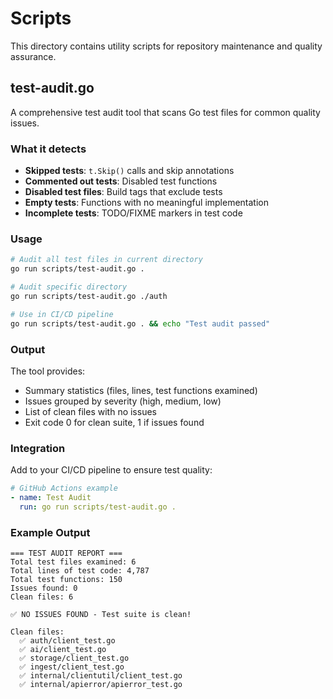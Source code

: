 # Scripts

This directory contains utility scripts for repository maintenance and quality assurance.

## test-audit.go

A comprehensive test audit tool that scans Go test files for common quality issues.

### What it detects

- **Skipped tests**: `t.Skip()` calls and skip annotations
- **Commented out tests**: Disabled test functions
- **Disabled test files**: Build tags that exclude tests
- **Empty tests**: Functions with no meaningful implementation
- **Incomplete tests**: TODO/FIXME markers in test code

### Usage

```bash
# Audit all test files in current directory
go run scripts/test-audit.go .

# Audit specific directory
go run scripts/test-audit.go ./auth

# Use in CI/CD pipeline
go run scripts/test-audit.go . && echo "Test audit passed"
```

### Output

The tool provides:
- Summary statistics (files, lines, test functions examined)
- Issues grouped by severity (high, medium, low)
- List of clean files with no issues
- Exit code 0 for clean suite, 1 if issues found

### Integration

Add to your CI/CD pipeline to ensure test quality:

```yaml
# GitHub Actions example
- name: Test Audit
  run: go run scripts/test-audit.go .
```

### Example Output

```
=== TEST AUDIT REPORT ===
Total test files examined: 6
Total lines of test code: 4,787
Total test functions: 150
Issues found: 0
Clean files: 6

✅ NO ISSUES FOUND - Test suite is clean!

Clean files:
  ✅ auth/client_test.go
  ✅ ai/client_test.go
  ✅ storage/client_test.go
  ✅ ingest/client_test.go
  ✅ internal/clientutil/client_test.go
  ✅ internal/apierror/apierror_test.go
```